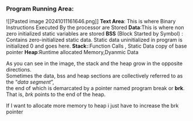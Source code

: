 ### Program Running Area:
![[Pasted image 20241011161646.png]]
**Text Area**: This is where Binary Instructions Executed By the processor are Stored
**Data**:This is where non zero initialized  static variables are stored
**BSS** (Block Started by Symbol) : Contains zero-initialized static data. Static data uninitialized in program is initialized 0 and goes here.
**Stack:**:Function Calls , Static Data copy of base pointer
**Heap**:Runtime allocated Memory,Dyanmic Data

As you can see in the image, the stack and the heap grow in the opposite directions.  
Sometimes the data, bss and heap sections are collectively referred to as the “_data segment_”,  
the end of which is demarcated by a pointer named program break or **brk**.  
That is, _brk_ points to the end of the heap.

If I want to allocate more memory to heap i just have to increase the brk pointer